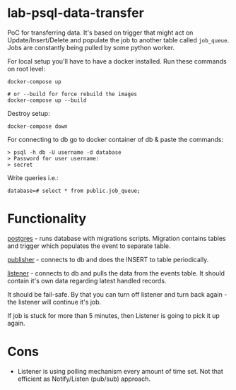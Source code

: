 # lab-psql-data-transfer
PoC for transferring data. It's based on trigger that might act on Update/Insert/Delete and populate the job to another table called `job_queue`. Jobs are constantly being pulled by some python worker.

For local setup you'll have to have a docker installed. Run these commands on root level:
```
docker-compose up

# or --build for force rebuild the images
docker-compose up --build
```
Destroy setup:
```
docker-compose down
```

For connecting to db go to docker container of db & paste the commands:
```
> psql -h db -U username -d database
> Password for user username: 
> secret
```
Write queries i.e.:
```
database=# select * from public.job_queue;
```
# Functionality
[postgres](postgres) - runs database with migrations scripts. Migration contains tables and trigger which populates the event to separate table.

[publisher](publisher) - connects to db and does the INSERT to table periodically.

[listener](listener) - connects to db and pulls the data from the events table. It should contain it's own data regarding latest handled records.

It should be fail-safe. By that you can turn off listener and turn back again - the listener will continue it's job.

If job is stuck for more than 5 minutes, then Listener is going to pick it up again.

# Cons
- Listener is using polling mechanism every amount of time set. Not that efficient as Notify/Listen (pub/sub) approach.
